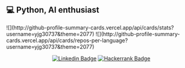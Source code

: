 <h2>💻 Python, AI enthusiast</h2>
  ![](http://github-profile-summary-cards.vercel.app/api/cards/stats?username=yjg30737&theme=2077)
  ![](http://github-profile-summary-cards.vercel.app/api/cards/repos-per-language?username=yjg30737&theme=2077)
<div align=center>
 
[![Linkedin Badge](https://img.shields.io/badge/-LinkedIn-blue?style=flat-square&logo=Linkedin&logoColor=white&link=https://www.linkedin.com/in/jung-gyu-yoon-295246193/)](https://www.linkedin.com/in/jung-gyu-yoon-295246193/) [![Hackerrank Badge](https://img.shields.io/badge/-Hackerrank-darkgreen?style=flat-square&logo=Hackerrank&logoColor=white&link=https://www.hackerrank.com/yjg30737/)](https://www.hackerrank.com/yjg30737/)
  
</div>
